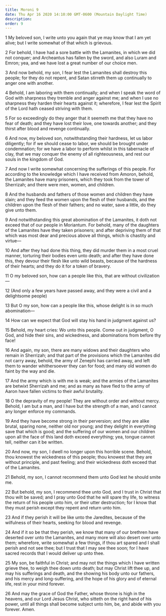 ```yaml
---
title: Moroni 9
date: Thu Apr 16 2020 14:10:00 GMT-0600 (Mountain Daylight Time)
description: 
order: 9
---
```


<p>
  1 My beloved son, I write unto you again that ye may know that I am yet alive;
  but I write somewhat of that which is grievous.
</p>
<p>
  2 For behold, I have had a sore battle with the Lamanites, in which we did not
  conquer; and Archeantus has fallen by the sword, and also Luram and Emron;
  yea, and we have lost a great number of our choice men.
</p>
<p>
  3 And now behold, my son, I fear lest the Lamanites shall destroy this people;
  for they do not repent, and Satan stirreth them up continually to anger one
  with another.
</p>
<p>
  4 Behold, I am laboring with them continually; and when I speak the word of
  God with sharpness they tremble and anger against me; and when I use no
  sharpness they harden their hearts against it; wherefore, I fear lest the
  Spirit of the Lord hath ceased striving with them.
</p>
<p>
  5 For so exceedingly do they anger that it seemeth me that they have no fear
  of death; and they have lost their love, one towards another; and they thirst
  after blood and revenge continually.
</p>
<p>
  6 And now, my beloved son, notwithstanding their hardness, let us labor
  diligently; for if we should cease to labor, we should be brought under
  condemnation; for we have a labor to perform whilst in this tabernacle of
  clay, that we may conquer the enemy of all righteousness, and rest our souls
  in the kingdom of God.
</p>
<p>
  7 And now I write somewhat concerning the sufferings of this people. For
  according to the knowledge which I have received from Amoron, behold, the
  Lamanites have many prisoners, which they took from the tower of Sherrizah;
  and there were men, women, and children.
</p>
<p>
  8 And the husbands and fathers of those women and children they have slain;
  and they feed the women upon the flesh of their husbands, and the children
  upon the flesh of their fathers; and no water, save a little, do they give
  unto them.
</p>
<p>
  9 And notwithstanding this great abomination of the Lamanites, it doth not
  exceed that of our people in Moriantum. For behold, many of the daughters of
  the Lamanites have they taken prisoners; and after depriving them of that
  which was most dear and precious above all things, which is chastity and
  virtue&#x2014;
</p>
<p>
  10 And after they had done this thing, they did murder them in a most cruel
  manner, torturing their bodies even unto death; and after they have done this,
  they devour their flesh like unto wild beasts, because of the hardness of
  their hearts; and they do it for a token of bravery.
</p>
<p>
  11 O my beloved son, how can a people like this, that are without
  civilization&#x2014;
</p>
<p>
  12 (And only a few years have passed away, and they were a civil and a
  delightsome people)
</p>
<p>
  13 But O my son, how can a people like this, whose delight is in so much
  abomination&#x2014;
</p>
<p>14 How can we expect that God will stay his hand in judgment against us?</p>
<p>
  15 Behold, my heart cries: Wo unto this people. Come out in judgment, O God,
  and hide their sins, and wickedness, and abominations from before thy face!
</p>
<p>
  16 And again, my son, there are many widows and their daughters who remain in
  Sherrizah; and that part of the provisions which the Lamanites did not carry
  away, behold, the army of Zenephi has carried away, and left them to wander
  whithersoever they can for food; and many old women do faint by the way and
  die.
</p>
<p>
  17 And the army which is with me is weak; and the armies of the Lamanites are
  betwixt Sherrizah and me; and as many as have fled to the army of Aaron have
  fallen victims to their awful brutality.
</p>
<p>
  18 O the depravity of my people! They are without order and without mercy.
  Behold, I am but a man, and I have but the strength of a man, and I cannot any
  longer enforce my commands.
</p>
<p>
  19 And they have become strong in their perversion; and they are alike brutal,
  sparing none, neither old nor young; and they delight in everything save that
  which is good; and the suffering of our women and our children upon all the
  face of this land doth exceed everything; yea, tongue cannot tell, neither can
  it be written.
</p>
<p>
  20 And now, my son, I dwell no longer upon this horrible scene. Behold, thou
  knowest the wickedness of this people; thou knowest that they are without
  principle, and past feeling; and their wickedness doth exceed that of the
  Lamanites.
</p>
<p>
  21 Behold, my son, I cannot recommend them unto God lest he should smite me.
</p>
<p>
  22 But behold, my son, I recommend thee unto God, and I trust in Christ that
  thou wilt be saved; and I pray unto God that he will spare thy life, to
  witness the return of his people unto him, or their utter destruction; for I
  know that they must perish except they repent and return unto him.
</p>
<p>
  23 And if they perish it will be like unto the Jaredites, because of the
  wilfulness of their hearts, seeking for blood and revenge.
</p>
<p>
  24 And if it so be that they perish, we know that many of our brethren have
  deserted over unto the Lamanites, and many more will also desert over unto
  them; wherefore, write somewhat a few things, if thou art spared and I shall
  perish and not see thee; but I trust that I may see thee soon; for I have
  sacred records that I would deliver up unto thee.
</p>
<p>
  25 My son, be faithful in Christ; and may not the things which I have written
  grieve thee, to weigh thee down unto death; but may Christ lift thee up, and
  may his sufferings and death, and the showing his body unto our fathers, and
  his mercy and long-suffering, and the hope of his glory and of eternal life,
  rest in your mind forever.
</p>
<p>
  26 And may the grace of God the Father, whose throne is high in the heavens,
  and our Lord Jesus Christ, who sitteth on the right hand of his power, until
  all things shall become subject unto him, be, and abide with you forever.
  Amen.
</p>
